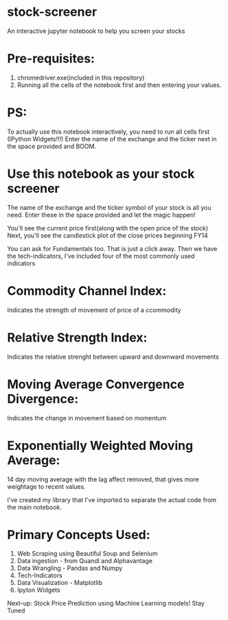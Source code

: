 # stock-screener
An interactive jupyter notebook to help you screen your stocks
# Pre-requisites: 
1. chromedriver.exe(included in this repository)
2. Running all the cells of the notebook first and then entering your values.

# PS: 
To actually use this notebook interactively, you need to run all cells first (IPython Widgets!!!)
Enter the name of the exchange and the ticker next in the space provided and BOOM.

# Use this notebook as your stock screener
The name of the exchange and the ticker symbol of your stock is all you need. 
Enter these in the space provided and let the magic happen!

You'll see the current price first(along with the open price of the stock)
Next, you'll see the candlestick plot of the close prices beginning FY14

You can ask for Fundamentals too. That is just a click away.
Then we have the tech-indicators, I've included four of the most commonly used indicators
# Commodity Channel Index: 
Indicates the strength of movement of price of a ccommodity
# Relative Strength Index: 
Indicates the relative strenght between upward and downward movements
# Moving Average Convergence Divergence: 
Indicates the change in movement based on momentum
# Exponentially Weighted Moving Average: 
14 day moving average with the lag affect removed, that gives more weightage to recent values.

I've created my library that I've imported to separate the actual code from the main notebook.
# Primary Concepts Used:
1. Web Scraping using Beautiful Soup and Selenium
2. Data ingestion - from Quandl and Alphavantage
3. Data Wrangling - Pandas and Numpy
4. Tech-Indicators
5. Data Visualization - Matplotlib 
6. Ipyton Widgets

Next-up: Stock Price Prediction using Machine Learning models! Stay Tuned
